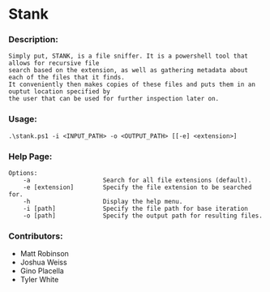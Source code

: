 # Stank
### Description: 
    Simply put, STANK, is a file sniffer. It is a powershell tool that allows for recursive file  
    search based on the extension, as well as gathering metadata about each of the files that it finds. 
    It conveniently then makes copies of these files and puts them in an ouptut location specified by 
    the user that can be used for further inspection later on.
### Usage:
    .\stank.ps1 -i <INPUT_PATH> -o <OUTPUT_PATH> [[-e] <extension>]
### Help Page:
    Options:
        -a                    Search for all file extensions (default).
        -e [extension]        Specify the file extension to be searched for.
        -h                    Display the help menu.
        -i [path]             Specify the file path for base iteration
        -o [path]             Specify the output path for resulting files.
### Contributors:
  - Matt Robinson
  - Joshua Weiss
  - Gino Placella
  - Tyler White
